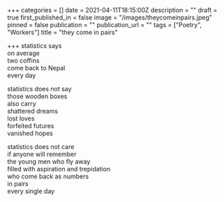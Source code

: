 +++
categories = []
date = 2021-04-11T18:15:00Z
description = ""
draft = true
first_published_in = false
image = "/images/theycomeinpairs.jpeg"
pinned = false
publication = ""
publication_url = ""
tags = ["Poetry", "Workers"]
title = "they come in pairs"

+++
statistics says  
on average  
two coffins  
come back to Nepal  
every day

statistics does not say  
those wooden boxes  
also carry  
shattered dreams  
lost loves  
forfeited futures  
vanished hopes

statistics does not care  
if anyone will remember  
the young men who fly away  
filled with aspiration and trepidation  
who come back as numbers  
in pairs  
every single day